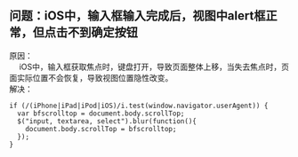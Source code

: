 ## 问题：iOS中，输入框输入完成后，视图中alert框正常，但点击不到确定按钮 <br>
原因：<br>
&emsp; iOS中，输入框获取焦点时，键盘打开，导致页面整体上移，当失去焦点时，页面实际位置不会恢复，导致视图位置隐性改变。<br>
解决：<br>
```
if (/(iPhone|iPad|iPod|iOS)/i.test(window.navigator.userAgent)) {
  var bfscrolltop = document.body.scrollTop;
  $("input, textarea, select").blur(function(){
    document.body.scrollTop = bfscrolltop;
  });
}
```
